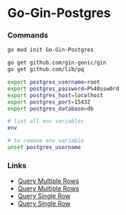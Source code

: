 # Go-Gin-Postgres

### Commands
```sh
go mod init Go-Gin-Postgres

go get github.com/gin-gonic/gin
go get github.com/lib/pq

export postgres_username=root
export postgres_password=P%40ssw0rd
export postgres_host=localhost
export postgres_port=15432
export postgres_database=db

# list all env variables
env

# to remove env variable
unset postgres_username
```
### Links
* [Query Multiple Rows](https://golang.org/doc/database/querying#multiple_rows)
* [Query Multiple Rows](https://www.calhoun.io/querying-for-multiple-records-with-gos-sql-package/)
* [Query Single Row](https://golang.org/doc/database/querying#single_row)
* [Query Single Row](https://www.calhoun.io/querying-for-a-single-record-using-gos-database-sql-package/)